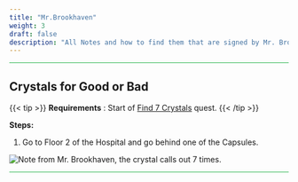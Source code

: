 ```yaml
---
title: "Mr.Brookhaven"
weight: 3
draft: false
description: "All Notes and how to find them that are signed by Mr. Brookhaven in Brookhaven RP Secrets and Mysteries."
---
```





<hr style="background-color: #28b44c" size=8>

## Crystals for Good or Bad

{{< tip >}}
**Requirements** : Start of [Find 7 Crystals](/lore/quests/#find-7-crystals) quest.
{{< /tip >}}

**Steps:**

1. Go to Floor 2 of the Hospital and go behind one of the Capsules.

![Note from Mr. Brookhaven, the crystal calls out 7 times.](/images/bh/mrbrookhaven_crystals_notes.png) 

<hr style="background-color: #28b44c" size=8>